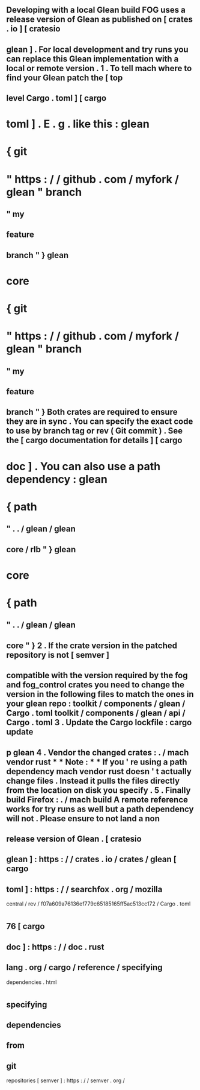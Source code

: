 #
Developing
with
a
local
Glean
build
FOG
uses
a
release
version
of
Glean
as
published
on
[
crates
.
io
]
[
cratesio
-
glean
]
.
For
local
development
and
try
runs
you
can
replace
this
Glean
implementation
with
a
local
or
remote
version
.
1
.
To
tell
mach
where
to
find
your
Glean
patch
the
[
top
-
level
Cargo
.
toml
]
[
cargo
-
toml
]
.
E
.
g
.
like
this
:
glean
=
{
git
=
"
https
:
/
/
github
.
com
/
myfork
/
glean
"
branch
=
"
my
-
feature
-
branch
"
}
glean
-
core
=
{
git
=
"
https
:
/
/
github
.
com
/
myfork
/
glean
"
branch
=
"
my
-
feature
-
branch
"
}
Both
crates
are
required
to
ensure
they
are
in
sync
.
You
can
specify
the
exact
code
to
use
by
branch
tag
or
rev
(
Git
commit
)
.
See
the
[
cargo
documentation
for
details
]
[
cargo
-
doc
]
.
You
can
also
use
a
path
dependency
:
glean
=
{
path
=
"
.
.
/
glean
/
glean
-
core
/
rlb
"
}
glean
-
core
=
{
path
=
"
.
.
/
glean
/
glean
-
core
"
}
2
.
If
the
crate
version
in
the
patched
repository
is
not
[
semver
]
-
compatible
with
the
version
required
by
the
fog
and
fog_control
crates
you
need
to
change
the
version
in
the
following
files
to
match
the
ones
in
your
glean
repo
:
toolkit
/
components
/
glean
/
Cargo
.
toml
toolkit
/
components
/
glean
/
api
/
Cargo
.
toml
3
.
Update
the
Cargo
lockfile
:
cargo
update
-
p
glean
4
.
Vendor
the
changed
crates
:
.
/
mach
vendor
rust
*
*
Note
:
*
*
If
you
'
re
using
a
path
dependency
mach
vendor
rust
doesn
'
t
actually
change
files
.
Instead
it
pulls
the
files
directly
from
the
location
on
disk
you
specify
.
5
.
Finally
build
Firefox
:
.
/
mach
build
A
remote
reference
works
for
try
runs
as
well
but
a
path
dependency
will
not
.
Please
ensure
to
not
land
a
non
-
release
version
of
Glean
.
[
cratesio
-
glean
]
:
https
:
/
/
crates
.
io
/
crates
/
glean
[
cargo
-
toml
]
:
https
:
/
/
searchfox
.
org
/
mozilla
-
central
/
rev
/
f07a609a76136ef779c65185165ff5ac513cc172
/
Cargo
.
toml
#
76
[
cargo
-
doc
]
:
https
:
/
/
doc
.
rust
-
lang
.
org
/
cargo
/
reference
/
specifying
-
dependencies
.
html
#
specifying
-
dependencies
-
from
-
git
-
repositories
[
semver
]
:
https
:
/
/
semver
.
org
/
